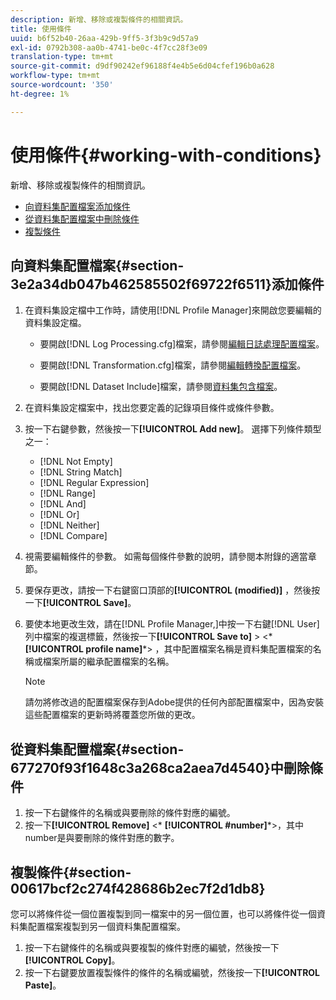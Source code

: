 ```yaml
---
description: 新增、移除或複製條件的相關資訊。
title: 使用條件
uuid: b6f52b40-26aa-429b-9ff5-3f3b9c9d57a9
exl-id: 0792b308-aa0b-4741-be0c-4f7cc28f3e09
translation-type: tm+mt
source-git-commit: d9df90242ef96188f4e4b5e6d04cfef196b0a628
workflow-type: tm+mt
source-wordcount: '350'
ht-degree: 1%

---
```


# 使用條件{#working-with-conditions}

新增、移除或複製條件的相關資訊。

* [向資料集配置檔案添加條件](../../../home/c-dataset-const-proc/c-conditions/c-work-cond.md#section-3e2a34db047b462585502f69722f6511)
* [從資料集配置檔案中刪除條件](../../../home/c-dataset-const-proc/c-conditions/c-work-cond.md#section-677270f93f1648c3a268ca2aea7d4540)
* [複製條件](../../../home/c-dataset-const-proc/c-conditions/c-work-cond.md#section-00617bcf2c274f428686b2ec7f2d1db8)

## 向資料集配置檔案{#section-3e2a34db047b462585502f69722f6511}添加條件

1. 在資料集設定檔中工作時，請使用[!DNL Profile Manager]來開啟您要編輯的資料集設定檔。

   * 要開啟[!DNL Log Processing.cfg]檔案，請參閱[編輯日誌處理配置檔案](../../../home/c-dataset-const-proc/c-log-proc-config-file/t-edit-log-proc-config-file.md#task-6a2fa1b735cb4eefad730f0a3a7858e5)。

   * 要開啟[!DNL Transformation.cfg]檔案，請參閱[編輯轉換配置檔案](../../../home/c-dataset-const-proc/c-trans-config-file/t-edit-trans-config-file.md#task-cfef4142c1bf4437a669d1fdc75cabbc)。

   * 要開啟[!DNL Dataset Include]檔案，請參閱[資料集包含檔案](../../../home/c-dataset-const-proc/c-dataset-inc-files/c-abt-dataset-inc-files.md)。

1. 在資料集設定檔案中，找出您要定義的記錄項目條件或條件參數。
1. 按一下右鍵參數，然後按一下&#x200B;**[!UICONTROL Add new]**。 選擇下列條件類型之一：

   * [!DNL Not Empty]
   * [!DNL String Match]
   * [!DNL Regular Expression]
   * [!DNL Range]
   * [!DNL And]
   * [!DNL Or]
   * [!DNL Neither]
   * [!DNL Compare]

1. 視需要編輯條件的參數。 如需每個條件參數的說明，請參閱本附錄的適當章節。
1. 要保存更改，請按一下右鍵窗口頂部的&#x200B;**[!UICONTROL (modified)]** ，然後按一下&#x200B;**[!UICONTROL Save]**。

1. 要使本地更改生效，請在[!DNL Profile Manager,]中按一下右鍵[!DNL User]列中檔案的複選標籤，然後按一下&#x200B;**[!UICONTROL Save to]** > &lt;* **[!UICONTROL profile name]***> ，其中配置檔案名稱是資料集配置檔案的名稱或檔案所屬的繼承配置檔案的名稱。

   >[!NOTE]
   >
   >請勿將修改過的配置檔案保存到Adobe提供的任何內部配置檔案中，因為安裝這些配置檔案的更新時將覆蓋您所做的更改。

## 從資料集配置檔案{#section-677270f93f1648c3a268ca2aea7d4540}中刪除條件

1. 按一下右鍵條件的名稱或與要刪除的條件對應的編號。
1. 按一下&#x200B;**[!UICONTROL Remove]** &lt;* **[!UICONTROL #number]***>，其中number是與要刪除的條件對應的數字。

## 複製條件{#section-00617bcf2c274f428686b2ec7f2d1db8}

您可以將條件從一個位置複製到同一檔案中的另一個位置，也可以將條件從一個資料集配置檔案複製到另一個資料集配置檔案。

1. 按一下右鍵條件的名稱或與要複製的條件對應的編號，然後按一下&#x200B;**[!UICONTROL Copy]**。
1. 按一下右鍵要放置複製條件的條件的名稱或編號，然後按一下&#x200B;**[!UICONTROL Paste]**。
